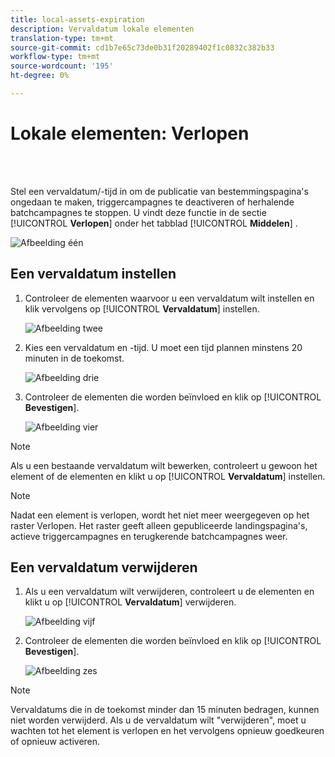 ```yaml
---
title: local-assets-expiration
description: Vervaldatum lokale elementen
translation-type: tm+mt
source-git-commit: cd1b7e65c73de0b31f20289402f1c0832c382b33
workflow-type: tm+mt
source-wordcount: '195'
ht-degree: 0%

---
```



# Lokale elementen: Verlopen

<br> 

Stel een vervaldatum/-tijd in om de publicatie van bestemmingspagina&#39;s ongedaan te maken, triggercampagnes te deactiveren of herhalende batchcampagnes te stoppen. U vindt deze functie in de sectie [!UICONTROL **Verlopen**] onder het tabblad [!UICONTROL **Middelen**] .

![Afbeelding één](/help/sky/assets/programs/local-assets-expiration/local-assets-expiration-1.png)

## Een vervaldatum instellen

1. Controleer de elementen waarvoor u een vervaldatum wilt instellen en klik vervolgens op [!UICONTROL **Vervaldatum**] instellen.

   ![Afbeelding twee](/help/sky/assets/programs/local-assets-expiration/local-assets-expiration-2.png)

1. Kies een vervaldatum en -tijd. U moet een tijd plannen minstens 20 minuten in de toekomst.

   ![Afbeelding drie](/help/sky/assets/programs/local-assets-expiration/local-assets-expiration-3.png)

1. Controleer de elementen die worden beïnvloed en klik op [!UICONTROL **Bevestigen**].

   ![Afbeelding vier](/help/sky/assets/programs/local-assets-expiration/local-assets-expiration-4.png)

>[!NOTE]
>
>Als u een bestaande vervaldatum wilt bewerken, controleert u gewoon het element of de elementen en klikt u op [!UICONTROL **Vervaldatum**] instellen.

>[!NOTE]
>
>Nadat een element is verlopen, wordt het niet meer weergegeven op het raster Verlopen. Het raster geeft alleen gepubliceerde landingspagina&#39;s, actieve triggercampagnes en terugkerende batchcampagnes weer.

## Een vervaldatum verwijderen

1. Als u een vervaldatum wilt verwijderen, controleert u de elementen en klikt u op [!UICONTROL **Vervaldatum**] verwijderen.

   ![Afbeelding vijf](/help/sky/assets/programs/local-assets-expiration/local-assets-expiration-5.png)

1. Controleer de elementen die worden beïnvloed en klik op [!UICONTROL **Bevestigen**].

   ![Afbeelding zes](/help/sky/assets/programs/local-assets-expiration/local-assets-expiration-6.png)

>[!NOTE]
>
>Vervaldatums die in de toekomst minder dan 15 minuten bedragen, kunnen niet worden verwijderd. Als u de vervaldatum wilt &quot;verwijderen&quot;, moet u wachten tot het element is verlopen en het vervolgens opnieuw goedkeuren of opnieuw activeren.
